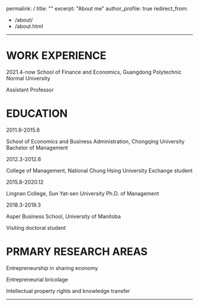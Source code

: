 permalink: /
title: ""
excerpt: "About me"
author_profile: true
redirect_from: 
  - /about/
  - /about.html
---


WORK EXPERIENCE
======
2021.4-now    School of Finance and Economics, Guangdong Polytechnic Normal University 

Assistant Professor


EDUCATION
======

2011.9-2015.6

School of Economics and Business Administration, Chongqing University 
Bachelor of Management

2012.3-2012.6

College of Management, National Chung Hsing University
Exchange student

2015.8-2020.12

Lingnan College, Sun Yat-sen University
Ph.D. of Management

2018.3-2019.3

Asper Business School, University of Manitoba

Visiting doctoral student


PRMARY RESEARCH AREAS
======
Entrepreneurship in sharing economy

Entrepreneurial bricolage

Intellectual property rights and knowledge transfer

------
